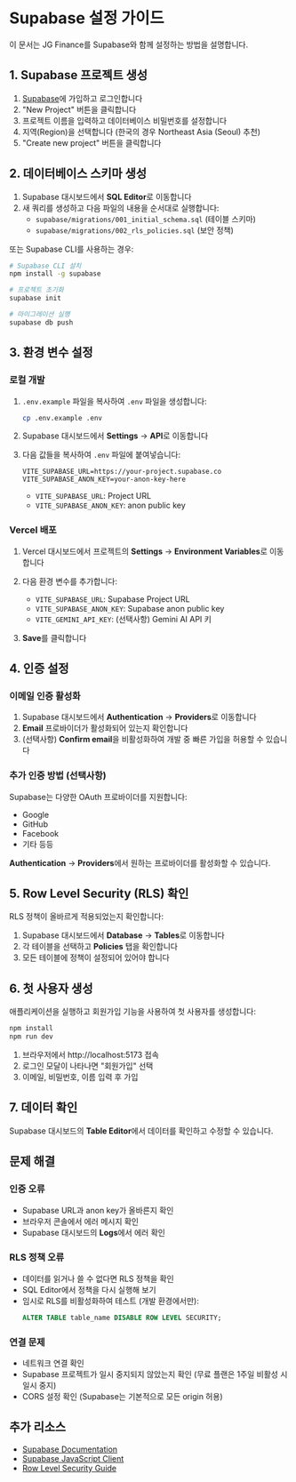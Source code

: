 # Supabase 설정 가이드

이 문서는 JG Finance를 Supabase와 함께 설정하는 방법을 설명합니다.

## 1. Supabase 프로젝트 생성

1. [Supabase](https://supabase.com)에 가입하고 로그인합니다
2. "New Project" 버튼을 클릭합니다
3. 프로젝트 이름을 입력하고 데이터베이스 비밀번호를 설정합니다
4. 지역(Region)을 선택합니다 (한국의 경우 Northeast Asia (Seoul) 추천)
5. "Create new project" 버튼을 클릭합니다

## 2. 데이터베이스 스키마 생성

1. Supabase 대시보드에서 **SQL Editor**로 이동합니다
2. 새 쿼리를 생성하고 다음 파일의 내용을 순서대로 실행합니다:
   - `supabase/migrations/001_initial_schema.sql` (테이블 스키마)
   - `supabase/migrations/002_rls_policies.sql` (보안 정책)

또는 Supabase CLI를 사용하는 경우:

```bash
# Supabase CLI 설치
npm install -g supabase

# 프로젝트 초기화
supabase init

# 마이그레이션 실행
supabase db push
```

## 3. 환경 변수 설정

### 로컬 개발

1. `.env.example` 파일을 복사하여 `.env` 파일을 생성합니다:
   ```bash
   cp .env.example .env
   ```

2. Supabase 대시보드에서 **Settings** → **API**로 이동합니다

3. 다음 값들을 복사하여 `.env` 파일에 붙여넣습니다:
   ```env
   VITE_SUPABASE_URL=https://your-project.supabase.co
   VITE_SUPABASE_ANON_KEY=your-anon-key-here
   ```

   - `VITE_SUPABASE_URL`: Project URL
   - `VITE_SUPABASE_ANON_KEY`: anon public key

### Vercel 배포

1. Vercel 대시보드에서 프로젝트의 **Settings** → **Environment Variables**로 이동합니다

2. 다음 환경 변수를 추가합니다:
   - `VITE_SUPABASE_URL`: Supabase Project URL
   - `VITE_SUPABASE_ANON_KEY`: Supabase anon public key
   - `VITE_GEMINI_API_KEY`: (선택사항) Gemini AI API 키

3. **Save**를 클릭합니다

## 4. 인증 설정

### 이메일 인증 활성화

1. Supabase 대시보드에서 **Authentication** → **Providers**로 이동합니다
2. **Email** 프로바이더가 활성화되어 있는지 확인합니다
3. (선택사항) **Confirm email**을 비활성화하여 개발 중 빠른 가입을 허용할 수 있습니다

### 추가 인증 방법 (선택사항)

Supabase는 다양한 OAuth 프로바이더를 지원합니다:
- Google
- GitHub
- Facebook
- 기타 등등

**Authentication** → **Providers**에서 원하는 프로바이더를 활성화할 수 있습니다.

## 5. Row Level Security (RLS) 확인

RLS 정책이 올바르게 적용되었는지 확인합니다:

1. Supabase 대시보드에서 **Database** → **Tables**로 이동합니다
2. 각 테이블을 선택하고 **Policies** 탭을 확인합니다
3. 모든 테이블에 정책이 설정되어 있어야 합니다

## 6. 첫 사용자 생성

애플리케이션을 실행하고 회원가입 기능을 사용하여 첫 사용자를 생성합니다:

```bash
npm install
npm run dev
```

1. 브라우저에서 http://localhost:5173 접속
2. 로그인 모달이 나타나면 "회원가입" 선택
3. 이메일, 비밀번호, 이름 입력 후 가입

## 7. 데이터 확인

Supabase 대시보드의 **Table Editor**에서 데이터를 확인하고 수정할 수 있습니다.

## 문제 해결

### 인증 오류

- Supabase URL과 anon key가 올바른지 확인
- 브라우저 콘솔에서 에러 메시지 확인
- Supabase 대시보드의 **Logs**에서 에러 확인

### RLS 정책 오류

- 데이터를 읽거나 쓸 수 없다면 RLS 정책을 확인
- SQL Editor에서 정책을 다시 실행해 보기
- 임시로 RLS를 비활성화하여 테스트 (개발 환경에서만):
  ```sql
  ALTER TABLE table_name DISABLE ROW LEVEL SECURITY;
  ```

### 연결 문제

- 네트워크 연결 확인
- Supabase 프로젝트가 일시 중지되지 않았는지 확인 (무료 플랜은 1주일 비활성 시 일시 중지)
- CORS 설정 확인 (Supabase는 기본적으로 모든 origin 허용)

## 추가 리소스

- [Supabase Documentation](https://supabase.com/docs)
- [Supabase JavaScript Client](https://supabase.com/docs/reference/javascript/introduction)
- [Row Level Security Guide](https://supabase.com/docs/guides/auth/row-level-security)
